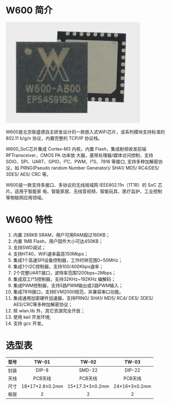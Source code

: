 W600 简介
======================

![_images/w600_soc.png](../.assets/w600_soc.png)

W600是北京联盛德自主研发设计的一款嵌入式WiFi芯片，该系列模块支持标准的802.11 b/g/n 协议，内置完整的 TCP/IP 协议栈。

W600\_SoC芯片集成 Cortex-M3 内核，内置 Flash，集成射频收发前端 RFTransceiver，CMOS PA 功率放 大器，基带处理器/媒体访问控制，支持SDIO、SPI、UART、GPIO、I²C、PWM、I²S、7816 等接口, 支持多种加解密协议，如 PRNG(Pseudo random Number Generator)/ SHA1/ MD5/ RC4/DES/ 3DES/ AES/ CRC 等。

W600是一款支持多接口、多协议的无线局域网 IEEE802.11n（1T1R）的 SoC 芯片。适用于智能家
电、智能家居、无线音视频、智能玩具、医疗监护、工业控制等物联网应用领域。

W600 特性
=========

1.  内置 288KB SRAM，用户可用RAM超过160KB；
2.  内置 1MB Flash，用户固件大小可达450KB；
3.  支持SWD调试；
4.  支持HT40，WiFi速率最高150Mbps；
5.  集成1个高速SPI设备控制器，工作时钟范围0\~50MHz；
6.  集成1个I2C控制器，支持100/400Kbps速率；
7.  2个完整UART接口，波特率范围1200bps\~2Mbps；
8.  集成双工I²S控制器，支持32KHz\~192KHz 编解码；
9.  集成PWM控制器，支持5路PWM输出或2路PWM输入；
10. 集成7816接口，支持EVM2000规范，并兼容串口功能。
11.  集成通用加密硬件加速器，支持PRNG/ SHA1/ MD5/ RC4/ DES/ 3DES/ AES/CRC等多种加解密协议；
12. 除 wlan.lib 外，其它资源完全开放；
13. 使用 keil 开发环境;
14. 支持 gcc 开发。

选型表
======

| 型号 |       TW-01       |       TW-02       |      TW-03      |
| :--: | :---------------: | :---------------: | :-------------: |
| 封装 |       DIP-8       |      SMD-22       |     DIP-22      |
| 天线 |      PCB天线      |      PCB天线      |     PCB天线     |
| 尺寸 | 18\*17\*2.8±0.2mm | 15\*17.3\*3±0.2mm | 24\*16\*3±0.2mm |
| 板层 |         2         |         2         |        2        |

